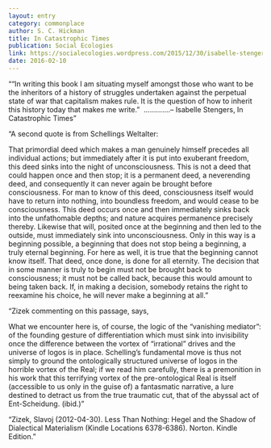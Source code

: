 ```yaml
---
layout: entry
category: commonplace
author: S. C. Hickman
title: In Catastrophic Times
publication: Social Ecologies
link: https://socialecologies.wordpress.com/2015/12/30/isabelle-stengers-in-catastrophic-times/
date: 2016-02-10
---
```


““In writing this book I am situating myself amongst those who want to be the inheritors of a history of struggles undertaken against the perpetual state of war that capitalism makes rule. It is the question of how to inherit this history today that makes me write.” 
………….– Isabelle Stengers, In Catastrophic Times”

“A second quote is from Schellings Weltalter:

That primordial deed which makes a man genuinely himself precedes all individual actions; but immediately after it is put into exuberant freedom, this deed sinks into the night of unconsciousness. This is not a deed that could happen once and then stop; it is a permanent deed, a neverending deed, and consequently it can never again be brought before consciousness. For man to know of this deed, consciousness itself would have to return into nothing, into boundless freedom, and would cease to be consciousness. This deed occurs once and then immediately sinks back into the unfathomable depths; and nature acquires permanence precisely thereby. Likewise that will, posited once at the beginning and then led to the outside, must immediately sink into unconsciousness. Only in this way is a beginning possible, a beginning that does not stop being a beginning, a truly eternal beginning. For here as well, it is true that the beginning cannot know itself. That deed, once done, is done for all eternity. The decision that in some manner is truly to begin must not be brought back to consciousness; it must not be called back, because this would amount to being taken back. If, in making a decision, somebody retains the right to reexamine his choice, he will never make a beginning at all.”

“Zizek commenting on this passage, says,

What we encounter here is, of course, the logic of the “vanishing mediator”: of the founding gesture of differentiation which must sink into invisibility once the difference between the vortex of “irrational” drives and the universe of logos is in place. Schelling’s fundamental move is thus not simply to ground the ontologically structured universe of logos in the horrible vortex of the Real; if we read him carefully, there is a premonition in his work that this terrifying vortex of the pre-ontological Real is itself (accessible to us only in the guise of) a fantasmatic narrative, a lure destined to detract us from the true traumatic cut, that of the abyssal act of Ent-Scheidung. (ibid.)”

“Zizek, Slavoj (2012-04-30). Less Than Nothing: Hegel and the Shadow of Dialectical Materialism (Kindle Locations 6378-6386). Norton. Kindle Edition.”

